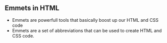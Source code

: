 ## Emmets in HTML 

- Emmets are powerfull tools that basically boost up our HTML and CSS code 
- Emmets are a set of abbreviations that can be used to create HTML and CSS code.